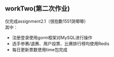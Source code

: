 ## workTwo(第二次作业)  
仅完成assignment2.1（很抱歉1551哭唧唧）  
其中：  
- 注册登录使用gorm框架对MySQL进行操作  
- 选手参赛/退赛、用户投票、比赛排行榜均使用Redis  
- 每日更新票数使用time包完成  
